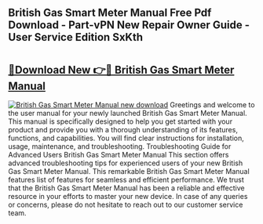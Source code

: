 ## British Gas Smart Meter Manual Free Pdf Download - Part-vPN New Repair Owner Guide - User Service Edition SxKth

# <h2><a href="http://cf11395.oget.top/?id=British+Gas+Smart+Meter+Manual">🔗Download New 👉🔴 British Gas Smart Meter Manual</a></h2>

[![British Gas Smart Meter Manual new download](https://i.imgur.com/5g1atiW.png)](http://cf11395.oget.top/?id=British+Gas+Smart+Meter+Manual)
Greetings and welcome to the user manual for your newly launched British Gas Smart Meter Manual. This manual is specifically designed to help you get started with your product and provide you with a thorough understanding of its features, functions, and capabilities. You will find clear instructions for installation, usage, maintenance, and troubleshooting. Troubleshooting Guide for Advanced Users British Gas Smart Meter Manual This section offers advanced troubleshooting tips for experienced users of your new British Gas Smart Meter Manual. This remarkable British Gas Smart Meter Manual features list of features for seamless and efficient performance. We trust that the British Gas Smart Meter Manual has been a reliable and effective resource in your efforts to master your new device. In case of any queries or concerns, please do not hesitate to reach out to our customer service team.
